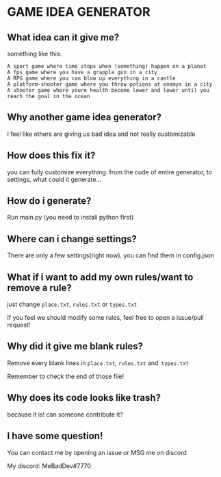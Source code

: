 # GAME IDEA GENERATOR
## What idea can it give me?
something like this:
```
A sport game where time stops when (something) happen on a planet
A fps game where you have a grapple gun in a city
A RPG game where you can blow up everything in a castle
A platform-shooter game where you throw potions at enemys in a city
A shooter game where youre health become lower and lower until you reach the goal in the ocean
```

## Why another game idea generator?
I feel like others are giving us bad idea and not really customizable
## How does this fix it?
you can fully customize everything. from the code of entire generator, to settings, what could it generate...
## How do i generate?
Run main.py (you need to install python first)
## Where can i change settings?
There are only a few settings(right now). you can find them in config.json
## What if i want to add my own rules/want to remove a rule?
just change `place.txt`, `rules.txt` or `types.txt`

If you feel we should modify some rules, feel free to open a issue/pull request!
## Why did it give me blank rules?
Remove every blank lines in `place.txt`, `rules.txt` and` types.txt`

Remember to check the end of those file!
## Why does its code looks like trash?
because it is! can someone contribute it?
## I have some question!
You can contact me by opening an issue or MSG me on discord

My discord: MeBadDev#7770
